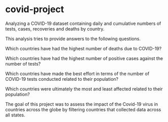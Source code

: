 # covid-project
 Analyzing a COVID-19 dataset containing daily and cumulative numbers of tests, cases, recoveries and deaths by country. 
  
This analysis tries to provide answers to the following questions.

Which countries have had the highest number of deaths due to COVID-19?

Which countries have had the highest number of positive cases against the number of tests?

Which countries have made the best effort in terms of the number of COVID-19 tests conducted related to their population?

Which countries were ultimately the most and least affected related to their population?

The goal of this project was to assess the impact of the Covid-19 virus in countries across the globe by filtering countries that collected data across all states.
